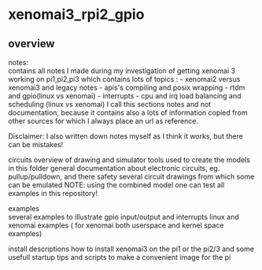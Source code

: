 # xenomai3_rpi2_gpio


overview
--------

notes:   
  contains all notes I made during my investigation of getting xenomai 3 working on pi1,pi2,pi3 
  which contains lots of topics :
      - xenomai2 versus xenomai3  and legacy notes
      - apis's compiling and posix wrapping
      - rtdm and gpio(linux vs xenomai)
      - interrupts 
      - cpu and irq load balancing and scheduling (linux vs xenomai)
  I call this sections notes and not documentation, because it contains also a lots of information copied from other sources
  for which I always place an url as reference.      
  
  Disclaimer:
    I also written down notes myself as I think it works, but there can be mistakes!
      
           
circuits
   overview of drawing and simulator tools used to create the models in this folder
   general documentation about electronic circuits, eg. pullup/pulldown, and there safety
   several circuit drawings from which some can be emulated
   NOTE: using the combined model one can test all examples in this repository!

examples   
   several examples to illustrate gpio input/output and interrupts
   linux and xenomai examples  ( for xenomai both userspace and kernel space examples)
      

install
   descriptions how to install xenomai3 on the pi1 or the pi2/3
   and some usefull startup tips and scripts to make a convenient image for the pi
